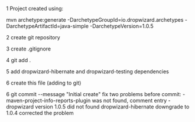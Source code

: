 

1 Project created using:

  mvn archetype:generate -DarchetypeGroupId=io.dropwizard.archetypes -DarchetypeArtifactId=java-simple -DarchetypeVersion=1.0.5

2 create git repository

3 create .gitignore

4 git add .

5 add dropwizard-hibernate and dropwizard-testing dependencies

6 create this file (adding to git)

6 git commit --message "Initial create"
  fix two problems before commit:
     - maven-project-info-reports-plugin was not found, comment entry
     - dropwizard version 1.0.5 did not found dropwizard-hibernate downgrade to 1.0.4 corrected the problem



